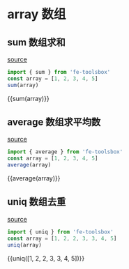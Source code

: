 <script setup>
  import { sum,average,uniq } from 'fe-toolsbox'
  const array = [1, 2, 3, 4, 5]
</script>

# array 数组

## sum 数组求和

[source](https://github.com/chenym1992/toolsbox/blob/main/src/array/index.ts#L10)

```ts
import { sum } from 'fe-toolsbox'
const array = [1, 2, 3, 4, 5]
sum(array)
```

<div class="demo">
{{sum(array)}}
</div>

## average 数组求平均数

[source](https://github.com/chenym1992/toolsbox/blob/main/src/array/index.ts#L21)

```ts
import { average } from 'fe-toolsbox'
const array = [1, 2, 3, 4, 5]
average(array)
```

<div class="demo">
{{average(array)}}
</div>

## uniq 数组去重

[source](https://github.com/chenym1992/toolsbox/blob/main/src/array/index.ts#L34)

```ts
import { uniq } from 'fe-toolsbox'
const array = [1, 2, 2, 3, 3, 4, 5]
uniq(array)
```

<div class="demo">
{{uniq([1, 2, 2, 3, 3, 4, 5])}}
</div>
